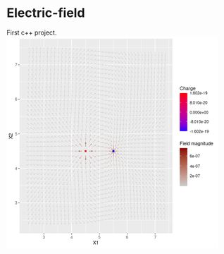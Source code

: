 # Electric-field
First c++ project.  
![screenshot of electric field](/plot.png)
<object data="/Rplots.pdf" width="1000" height="1000" type='application/pdf'/>